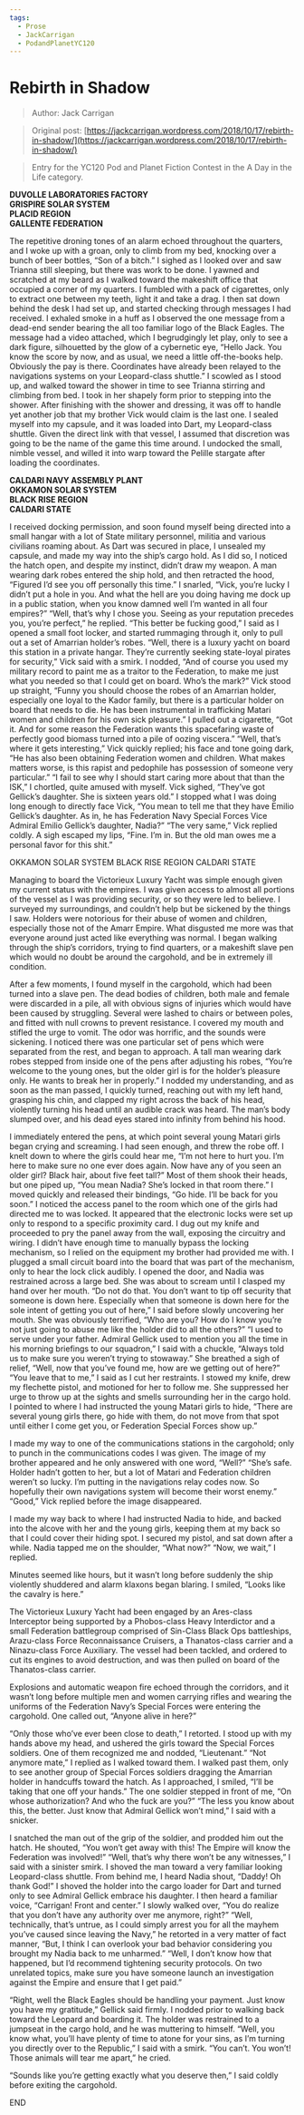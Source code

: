 ```yaml
---
tags:
  - Prose
  - JackCarrigan
  - PodandPlanetYC120
---
```


# Rebirth in Shadow

> Author: Jack Carrigan

> Original post: [https://jackcarrigan.wordpress.com/2018/10/17/rebirth-in-shadow/](https://jackcarrigan.wordpress.com/2018/10/17/rebirth-in-shadow/)

> Entry for the YC120 Pod and Planet Fiction Contest in the A Day in the Life category.


**DUVOLLE LABORATORIES FACTORY**<br>
**GRISPIRE SOLAR SYSTEM**<br>
**PLACID REGION**<br>
**GALLENTE FEDERATION**<br>

The repetitive droning tones of an alarm echoed throughout the quarters, and I woke up with a groan, only to climb from my bed, knocking over a bunch of beer bottles, “Son of a bitch.”  I sighed as I looked over and saw Trianna still sleeping, but there was work to be done.  I yawned and scratched at my beard as I walked toward the makeshift office that occupied a corner of my quarters.  I fumbled with a pack of cigarettes, only to extract one between my teeth, light it and take a drag.  I then sat down behind the desk I had set up, and started checking through messages I had received.  I exhaled smoke in a huff as I observed the one message from a dead-end sender bearing the all too familiar logo of the Black Eagles.  The message had a video attached, which I begrudgingly let play, only to see a dark figure, silhouetted by the glow of a cybernetic eye, “Hello Jack.  You know the score by now, and as usual, we need a little off-the-books help.  Obviously the pay is there.  Coordinates have already been relayed to the navigations systems on your Leopard-class shuttle.”  I scowled as I stood up, and walked toward the shower in time to see Trianna stirring and climbing from bed.  I took in her shapely form prior to stepping into the shower.  After finishing with the shower and dressing, it was off to handle yet another job that my brother Vick would claim is the last one.  I sealed myself into my capsule, and it was loaded into Dart, my Leopard-class shuttle.  Given the direct link with that vessel, I assumed that discretion was going to be the name of the game this time around.  I undocked the small, nimble vessel, and willed it into warp toward the Pelille stargate after loading the coordinates.

**CALDARI NAVY ASSEMBLY PLANT**<br>
**OKKAMON SOLAR SYSTEM**<br>
**BLACK RISE REGION**<br>
**CALDARI STATE**<br>

I received docking permission, and soon found myself being directed into a small hangar with a lot of State military personnel, militia and various civilians roaming about.  As Dart was secured in place, I unsealed my capsule, and made my way into the ship’s cargo hold.  As I did so, I noticed the hatch open, and despite my instinct, didn’t draw my weapon.  A man wearing dark robes entered the ship hold, and then retracted the hood, “Figured I’d see you off personally this time.”  I snarled, “Vick, you’re lucky I didn’t put a hole in you.  And what the hell are you doing having me dock up in a public station, when you know damned well I’m wanted in all four empires?”  “Well, that’s why I chose you.  Seeing as your reputation precedes you, you’re perfect,” he replied.  “This better be fucking good,” I said as I opened a small foot locker, and started rummaging through it, only to pull out a set of Amarrian holder’s robes.  “Well, there is a luxury yacht on board this station in a private hangar.  They’re currently seeking state-loyal pirates for security,” Vick said with a smirk.  I nodded, “And of course you used my military record to paint me as a traitor to the Federation, to make me just what you needed so that I could get on board.  Who’s the mark?”  Vick stood up straight, “Funny you should choose the robes of an Amarrian holder, especially one loyal to the Kador family, but there is a particular holder on board that needs to die.  He has been instrumental in trafficking Matari women and children for his own sick pleasure.”  I pulled out a cigarette, “Got it.  And for some reason the Federation wants this spacefaring waste of perfectly good biomass turned into a pile of oozing viscera.”  “Well, that’s where it gets interesting,” Vick quickly replied; his face and tone going dark, “He has also been obtaining Federation women and children.  What makes matters worse, is this rapist and pedophile has possession of someone very particular.”  “I fail to see why I should start caring more about that than the ISK,” I chortled, quite amused with myself.  Vick sighed, “They’ve got Gellick’s daughter.  She is sixteen years old.”  I stopped what I was doing long enough to directly face Vick, “You mean to tell me that they have Emilio Gellick’s daughter.  As in, he has Federation Navy Special Forces Vice Admiral Emilio Gellick’s daughter, Nadia?”  “The very same,” Vick replied coldly.  A sigh escaped my lips, “Fine.  I’m in.  But the old man owes me a personal favor for this shit.”

 

OKKAMON SOLAR SYSTEM
BLACK RISE REGION
CALDARI STATE

 

Managing to board the Victorieux Luxury Yacht was simple enough given my current status with the empires.  I was given access to almost all portions of the vessel as I was providing security, or so they were led to believe.  I surveyed my surroundings, and couldn’t help but be sickened by the things I saw.  Holders were notorious for their abuse of women and children, especially those not of the Amarr Empire.  What disgusted me more was that everyone around just acted like everything was normal.  I began walking through the ship’s corridors, trying to find quarters, or a makeshift slave pen which would no doubt be around the cargohold, and be in extremely ill condition.

 

After a few moments, I found myself in the cargohold, which had been turned into a slave pen.  The dead bodies of children, both male and female were discarded in a pile, all with obvious signs of injuries which would have been caused by struggling.  Several were lashed to chairs or between poles, and fitted with null crowns to prevent resistance.  I covered my mouth and stifled the urge to vomit.  The odor was horrific, and the sounds were sickening.  I noticed there was one particular set of pens which were separated from the rest, and began to approach.  A tall man wearing dark robes stepped from inside one of the pens after adjusting his robes, “You’re welcome to the young ones, but the older girl is for the holder’s pleasure only.  He wants to break her in properly.”  I nodded my understanding, and as soon as the man passed, I quickly turned, reaching out with my left hand, grasping his chin, and clapped my right across the back of his head, violently turning his head until an audible crack was heard.  The man’s body slumped over, and his dead eyes stared into infinity from behind his hood.

 

I immediately entered the pens, at which point several young Matari girls began crying and screaming.  I had seen enough, and threw the robe off.  I knelt down to where the girls could hear me, “I’m not here to hurt you.  I’m here to make sure no one ever does again.  Now have any of you seen an older girl?  Black hair, about five feet tall?”  Most of them shook their heads, but one piped up, “You mean Nadia?  She’s locked in that room there.”  I moved quickly and released their bindings, “Go hide.  I’ll be back for you soon.”  I noticed the access panel to the room which one of the girls had directed me to was locked.  It appeared that the electronic locks were set up only to respond to a specific proximity card.  I dug out my knife and proceeded to pry the panel away from the wall, exposing the circuitry and wiring.  I didn’t have enough time to manually bypass the locking mechanism, so I relied on the equipment my brother had provided me with.  I plugged a small circuit board into the board that was part of the mechanism, only to hear the lock click audibly.  I opened the door, and Nadia was restrained across a large bed.  She was about to scream until I clasped my hand over her mouth.  “Do not do that. You don’t want to tip off security that someone is down here.  Especially when that someone is down here for the sole intent of getting you out of here,” I said before slowly uncovering her mouth.  She was obviously terrified, “Who are you?  How do I know you’re not just going to abuse me like the holder did to all the others?”  “I used to serve under your father.  Admiral Gellick used to mention you all the time in his morning briefings to our squadron,” I said with a chuckle, “Always told us to make sure you weren’t trying to stowaway.”  She breathed a sigh of relief, “Well, now that you’ve found me, how are we getting out of here?”  “You leave that to me,” I said as I cut her restraints.  I stowed my knife, drew my flechette pistol, and motioned for her to follow me.  She suppressed her urge to throw up at the sights and smells surrounding her in the cargo hold.  I pointed to where I had instructed the young Matari girls to hide, “There are several young girls there, go hide with them, do not move from that spot until either I come get you, or Federation Special Forces show up.”

 

I made my way to one of the communications stations in the cargohold; only to punch in the communications codes I was given.  The image of my brother appeared and he only answered with one word, “Well?”  “She’s safe.  Holder hadn’t gotten to her, but a lot of Matari and Federation children weren’t so lucky.  I’m putting in the navigations relay codes now.  So hopefully their own navigations system will become their worst enemy.”  “Good,” Vick replied before the image disappeared.

I made my way back to where I had instructed Nadia to hide, and backed into the alcove with her and the young girls, keeping them at my back so that I could cover their hiding spot.  I secured my pistol, and sat down after a while.  Nadia tapped me on the shoulder, “What now?”  “Now, we wait,” I replied.


Minutes seemed like hours, but it wasn’t long before suddenly the ship violently shuddered and alarm klaxons began blaring.  I smiled, “Looks like the cavalry is here.”


The Victorieux Luxury Yacht had been engaged by an Ares-class Interceptor being supported by a Phobos-class Heavy Interdictor and a small Federation battlegroup comprised of Sin-Class Black Ops battleships, Arazu-class Force Reconnaissance Cruisers, a Thanatos-class carrier and a Ninazu-class Force Auxiliary.  The vessel had been tackled, and ordered to cut its engines to avoid destruction, and was then pulled on board of the Thanatos-class carrier.

Explosions and automatic weapon fire echoed through the corridors, and it wasn’t long before multiple men and women carrying rifles and wearing the uniforms of the Federation Navy’s Special Forces were entering the cargohold.  One called out, “Anyone alive in here?”

“Only those who’ve ever been close to death,” I retorted.  I stood up with my hands above my head, and ushered the girls toward the Special Forces soldiers.  One of them recognized me and nodded, “Lieutenant.”  “Not anymore mate,” I replied as I walked toward them.  I walked past them, only to see another group of Special Forces soldiers dragging the Amarrian holder in handcuffs toward the hatch.  As I approached, I smiled, “I’ll be taking that one off your hands.”  The one soldier stepped in front of me, “On whose authorization?  And who the fuck are you?”  “The less you know about this, the better.  Just know that Admiral Gellick won’t mind,” I said with a snicker.

I snatched the man out of the grip of the soldier, and prodded him out the hatch.  He shouted, “You won’t get away with this!  The Empire will know the Federation was involved!”  “Well, that’s why there won’t be any witnesses,” I said with a sinister smirk.  I shoved the man toward a very familiar looking Leopard-class shuttle.  From behind me, I heard Nadia shout, “Daddy!  Oh thank God!”  I shoved the holder into the cargo loader for Dart and turned only to see Admiral Gellick embrace his daughter.  I then heard a familiar voice, “Carrigan!  Front and center.”  I slowly walked over, “You do realize that you don’t have any authority over me anymore, right?”  “Well, technically, that’s untrue, as I could simply arrest you for all the mayhem you’ve caused since leaving the Navy,” he retorted in a very matter of fact manner, “But, I think I can overlook your bad behavior considering you brought my Nadia back to me unharmed.”  “Well, I don’t know how that happened, but I’d recommend tightening security protocols.  On two unrelated topics, make sure you have someone launch an investigation against the Empire and ensure that I get paid.”

“Right, well the Black Eagles should be handling your payment.  Just know you have my gratitude,” Gellick said firmly.  I nodded prior to walking back toward the Leopard and boarding it.  The holder was restrained to a jumpseat in the cargo hold, and he was muttering to himself.  “Well, you know what, you’ll have plenty of time to atone for your sins, as I’m turning you directly over to the Republic,” I said with a smirk.  “You can’t.  You won’t!  Those animals will tear me apart,” he cried.


“Sounds like you’re getting exactly what you deserve then,” I said coldly before exiting the cargohold.

END